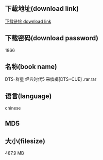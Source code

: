 ## 下载地址(download link)
[下载链接 download link](https://voluble-croquembouche-d321dc.netlify.app/?s=DTS-%E7%BE%A4%E6%98%9F+%E7%BB%8F%E5%85%B8%E6%97%B6%E4%BB%A35+%E9%87%87%E6%A7%9F%E6%A6%94%5BDTS%2BCUE%5D+.rar)

## 下载密码(download password)
1866

## 名称(book name)
DTS-群星 经典时代5 采槟榔[DTS+CUE] .rar.rar

## 语言(language)
chinese

## MD5


## 大小(filesize)
487.9 MB
